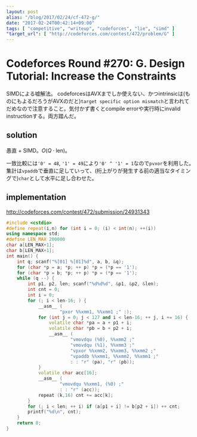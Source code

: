 ```yaml
---
layout: post
alias: "/blog/2017/02/24/cf-472-g/"
date: "2017-02-24T00:42:14+09:00"
tags: [ "competitive", "writeup", "codeforces", "lie", "simd" ]
"target_url": [ "http://codeforces.com/contest/472/problem/G" ]
---
```


# Codeforces Round #270: G. Design Tutorial: Increase the Constraints

SIMDによる嘘解法。
codeforcesはAVXまでしか使えない、かつintrinsicは(ものにもよるだろうがAVXのだと)`target specific option mismatch`と言われてだめなので注意すること。気付かず書くとcompile errorや実行時にinvalid instructionする。両方踏んだ。

## solution

愚直 + SIMD。$O(Q \cdot \mathrm{len})$。

一致比較には`'0' = 48`, `'1' = 49`により`'0' ^ '1' = 1`なので`pvxor`を利用した。集計は`vpaddb`で垂直に足していって、(桁上がりが発生する前の適当なタイミングで)`char`として水平に足し合わせた。

## implementation

<http://codeforces.com/contest/472/submission/24931343>

``` c++
#include <cstdio>
#define repeat(i,n) for (int i = 0; (i) < int(n); ++(i))
using namespace std;
#define LEN_MAX 200000
char a[LEN_MAX+1];
char b[LEN_MAX+1];
int main() {
    int q; scanf("%[01] %[01]%d", a, b, &q);
    for (char *p = a; *p; ++ p) *p = (*p == '1');
    for (char *p = b; *p; ++ p) *p = (*p == '1');
    while (q --) {
        int p1, p2, len; scanf("%d%d%d", &p1, &p2, &len);
        int cnt = 0;
        int i = 0;
        for (; i < len-16; ) {
            __asm__ (
                    "pxor %%xmm1, %%xmm1 ;" :);
            for (int j = 0; j < 127 and i < len-16; ++ j, i += 16) {
                volatile char *pa = a + p1 + i;
                volatile char *pb = b + p2 + i;
                __asm__ (
                        "vmovdqu (%0), %%xmm2 ;"
                        "vmovdqu (%1), %%xmm3 ;"
                        "vpxor %%xmm2, %%xmm3, %%xmm2 ;"
                        "vpaddb %%xmm1, %%xmm2, %%xmm1 ;"
                        : : "r" (pa), "r" (pb));
            }
            volatile char acc[16];
            __asm__ (
                    "vmovdqu %%xmm1, (%0) ;"
                    : : "r" (acc));
            repeat (k,16) cnt += acc[k];
        }
        for (; i < len; ++ i) if (a[p1 + i] != b[p2 + i]) ++ cnt;
        printf("%d\n", cnt);
    }
    return 0;
}
```
